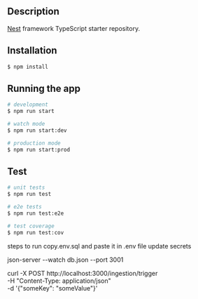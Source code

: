 ## Description

[Nest](https://github.com/nestjs/nest) framework TypeScript starter repository.

## Installation

```bash
$ npm install
```

## Running the app

```bash
# development
$ npm run start

# watch mode
$ npm run start:dev

# production mode
$ npm run start:prod
```

## Test

```bash
# unit tests
$ npm run test

# e2e tests
$ npm run test:e2e

# test coverage
$ npm run test:cov
```

steps to run 
copy.env.sql and paste it in .env file update secrets

json-server --watch db.json --port 3001

curl -X POST http://localhost:3000/ingestion/trigger \
     -H "Content-Type: application/json" \
     -d '{"someKey": "someValue"}'